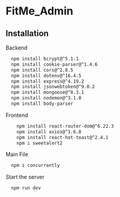 # FitMe_Admin

## Installation

Backend

```bash
  npm install bcrypt@^5.1.1
  npm install cookie-parser@^1.4.6
  npm install cors@^2.8.5
  npm install dotenv@^16.4.5
  npm install express@^4.19.2
  npm install jsonwebtoken@^9.0.2
  npm install mongoose@^8.3.1
  npm install nodemon@^3.1.0  
  npm install body-parser
```
Frontend

```bash
    npm install react-router-dom@^6.22.3
    npm install axios@^1.6.8
    npm install react-hot-toast@^2.4.1
    npm i sweetalert2
```
Main File

```bash
  npm i concurrently
```
Start the server

```bash
  npm run dev
```